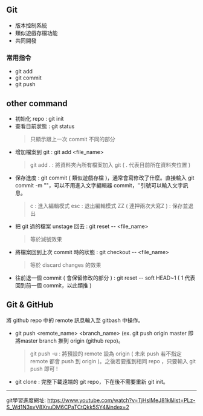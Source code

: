 ## Git
- 版本控制系統
- 類似遊戲存檔功能
- 共同開發

### 常用指令
- git add
- git commit
- git push

## other command
- 初始化 repo : git init
- 查看目前狀態 : git status
  > 只顯示跟上一次 commit 不同的部分
- 增加檔案到 git : git add <file_name>
  > git add . : 將資料夾內所有檔案加入 git ( . 代表目前所在資料夾位置 )
- 保存進度 : git commit ( 類似遊戲存檔 )，通常會寫修改了什麼。直接輸入  git commit -m ""，可以不用進入文字編輯器 commit，''引號可以輸入文字訊息。
  > c : 進入編輯模式
  > esc : 退出編輯模式
  > ZZ ( 連押兩次大寫Z ) : 保存並退出
- 把 git 過的檔案 unstage 回去 : git reset -- <file_name>
  > 等於減號效果
- 將檔案回到上次 commit 時的狀態 : git checkout -- <file_name>
  > 等於 discard changes 的效果
- 往前退一個 commit ( 會保留修改的部分 ) : git reset -- soft HEAD~1 ( 1 代表回到前一個 commit，以此類推 )

## Git & GitHub
將 github repo 中的 remote 訊息輸入至 gitbash 中操作。
- git push <remote_name> <branch_name> (ex. git push origin master 即將master branch 推到 origin (github repo)。
  > git push -u : 將預設的 remote 設為 origin ( 未來 push 若不指定 remote 都會 push 到 origin )。之後若要推到相同 repo ，只要輸入 git push 即可 !
- git clone <link> : 完整下載遠端的 git repo，下在後不需要重新 git init。

--------------

git學習進度網址: https://www.youtube.com/watch?v=TjHslMeJ81k&list=PLz-S_Wd1N3svV8XnuDM6CPaTCtQkk5SY4&index=2
